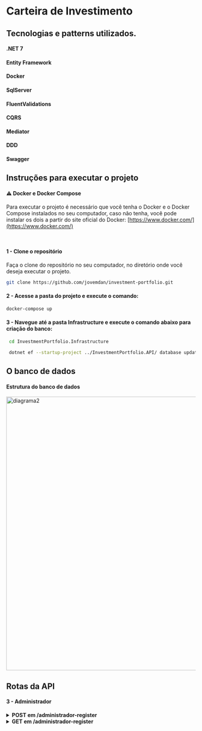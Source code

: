 # Carteira de Investimento

## Tecnologias e patterns utilizados.

#### .NET 7
#### Entity Framework
#### Docker
#### SqlServer
#### FluentValidations
#### CQRS
#### Mediator
#### DDD
#### Swagger


## Instruções para executar o projeto

#### ⚠️ Docker e Docker Compose
  Para executar o projeto é necessário que você tenha o Docker e o Docker Compose instalados no seu computador, caso não tenha, você pode instalar os dois a partir do site oficial do Docker: [https://www.docker.com/](https://www.docker.com/)

<br />

#### 1 - Clone o repositório
  Faça o clone do repositório no seu computador, no diretório onde você deseja executar o projeto.


  ```sh
  git clone https://github.com/jovemdan/investment-portfolio.git
  ```

#### 2 - Acesse a pasta do projeto e execute o comando:
  ```sh
  docker-compose up
  ```

#### 3 - Navegue até a pasta Infrastructure e execute o comando abaixo para criação do banco:
 ```sh
  cd InvestmentPortfolio.Infrastructure
  ```
 ```sh
  dotnet ef --startup-project ../InvestmentPortfolio.API/ database update
  ```

## O banco de dados

<p align="center">
  <h4>Estrutura do banco de dados</h4>
  <img width="726" alt="diagrama2" src="https://github.com/jovemdan/investment-portfolio/assets/25301052/ae50d03d-5514-49a6-8e09-4b9e85b3c02b">
</p>

## Rotas da API

#### 3 - Administrador
<details>
  <summary><strong>POST em /administrador-register</><a><strong></summary>

  - Rota para cadastrar um administrador

  ```json
{
  "name": "ADM",
  "email": "adm@gmail.com"
}
  ```
</details>

<details>
  <summary><strong>GET em /administrador-register</><a><strong></summary>

  - Rota para buscar todos os administradores

  ```json
{
  "name": "ADM",
  "email": "adm@gmail.com"
}
  ```
</details>


